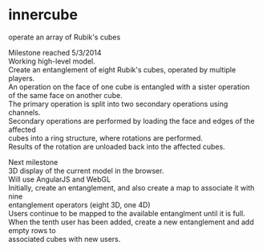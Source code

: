 innercube
=========

operate an array of Rubik's cubes

Milestone reached 5/3/2014<br>
 Working high-level model.<br>
 Create an entanglement of eight Rubik's cubes, operated by multiple players.<br>
 An operation on the face of one cube is entangled with a sister operation<br>
 of the same face on another cube.<br>
 The primary operation is split into two secondary operations using channels.<br>
 Secondary operations are performed by loading the face and edges of the affected<br>
 cubes into a ring structure, where rotations are performed.<br>
 Results of the rotation are unloaded back into the affected cubes.<br>
 
Next milestone<br>
  3D display of the current model in the browser.<br>
    Will use AngularJS and WebGL<br>
  Initially, create an entanglement, and also create a map to associate it with nine<br>
    entanglement operators (eight 3D, one 4D)<br>
  Users continue to be mapped to the available entanglment until it is full.<br>
  When the tenth user has been added, create a new entanglement and add empty rows to<br>
    associated cubes with new users.
